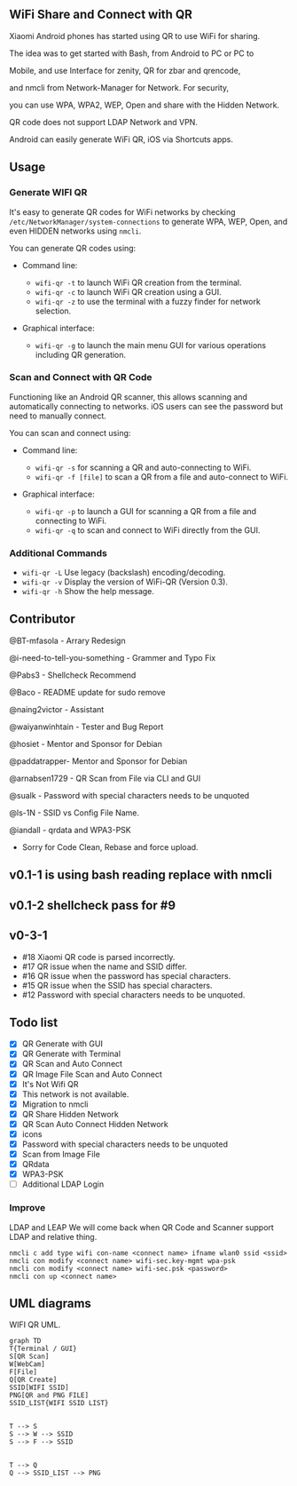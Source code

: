 
  ## WiFi Share and Connect with QR

 Xiaomi Android phones has started using QR to use WiFi for sharing.
 
 The idea was to get started with Bash, from Android to PC or PC to
 
 Mobile, and use Interface for zenity, QR for zbar and qrencode,
 
 and nmcli from Network-Manager for Network. For security,
 
 you can use WPA, WPA2, WEP, Open and share with the Hidden Network.
 
 QR code does not support LDAP Network and VPN.
 
 Android can easily generate WiFi QR, iOS via Shortcuts apps.

## Usage

### Generate WIFI QR
It's easy to generate QR codes for WiFi networks by checking `/etc/NetworkManager/system-connections` to generate WPA, WEP, Open, and even HIDDEN networks using `nmcli`.

You can generate QR codes using:
- Command line:
  * `wifi-qr -t` to launch WiFi QR creation from the terminal.
  * `wifi-qr -c` to launch WiFi QR creation using a GUI.
  * `wifi-qr -z` to use the terminal with a fuzzy finder for network selection.

- Graphical interface:
  * `wifi-qr -g` to launch the main menu GUI for various operations including QR generation.

### Scan and Connect with QR Code
Functioning like an Android QR scanner, this allows scanning and automatically connecting to networks. iOS users can see the password but need to manually connect.

You can scan and connect using:
- Command line:
  * `wifi-qr -s` for scanning a QR and auto-connecting to WiFi.
  * `wifi-qr -f [file]` to scan a QR from a file and auto-connect to WiFi.

- Graphical interface:
  * `wifi-qr -p` to launch a GUI for scanning a QR from a file and connecting to WiFi.
  * `wifi-qr -q` to scan and connect to WiFi directly from the GUI.

### Additional Commands
- `wifi-qr -L` Use legacy (backslash) encoding/decoding.
- `wifi-qr -v` Display the version of WiFi-QR (Version 0.3).
- `wifi-qr -h` Show the help message.


## Contributor

@BT-mfasola - Arrary Redesign

@i-need-to-tell-you-something - Grammer and Typo Fix

@Pabs3 - Shellcheck Recommend

@Baco - README update for sudo remove

@naing2victor - Assistant

@waiyanwinhtain - Tester and Bug Report

@hosiet - Mentor and Sponsor for Debian

@paddatrapper- Mentor and Sponsor for Debian

@arnabsen1729 - QR Scan from File via CLI and GUI

@sualk - Password with special characters needs to be unquoted

@ls-1N - SSID vs Config File Name.

@iandall - qrdata and WPA3-PSK

- Sorry for Code Clean, Rebase and force upload.

## v0.1-1 is using bash reading replace with nmcli
## v0.1-2 shellcheck pass for #9
## v0-3-1 
  * #18 Xiaomi QR code is parsed incorrectly.
  * #17 QR issue when the name and SSID differ.
  * #16 QR issue when the password has special characters.
  * #15 QR issue when the SSID has special characters.
  * #12 Password with special characters needs to be unquoted.

## Todo list
- [x] QR Generate with GUI
- [x] QR Generate with Terminal 
- [x] QR Scan and Auto Connect
- [x] QR Image File Scan and Auto Connect
- [x] It's Not Wifi QR
- [x] This network is not available. 
- [x] Migration to nmcli
- [x] QR Share Hidden Network
- [x] QR Scan Auto Connect Hidden Network
- [x] icons
- [x] Password with special characters needs to be unquoted
- [x] Scan from Image File
- [x] QRdata
- [x] WPA3-PSK
- [ ] Additional LDAP Login

###  Improve
  LDAP and LEAP
  We will come back when QR Code and Scanner support LDAP and relative thing.
 

```
nmcli c add type wifi con-name <connect name> ifname wlan0 ssid <ssid>
nmcli con modify <connect name> wifi-sec.key-mgmt wpa-psk
nmcli con modify <connect name> wifi-sec.psk <password> 
nmcli con up <connect name>
```

## UML diagrams

WIFI QR UML.

```mermaid
graph TD
T{Terminal / GUI}
S[QR Scan]
W[WebCam]
F[File]
Q[QR Create]
SSID[WIFI SSID]
PNG[QR and PNG FILE]
SSID_LIST{WIFI SSID LIST}


T --> S
S --> W --> SSID
S --> F --> SSID


T --> Q
Q --> SSID_LIST --> PNG
```


